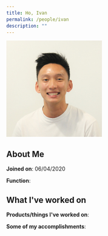 ```yaml
---
title: Ho, Ivan
permalink: /people/ivan
description: ""
---
```


<img src="/images/headshots/ivan.jpg" title="Ho, Ivan" alt="Ho, Ivan" style="width:50%;margin-left:0">

## About Me

**Joined on**: 06/04/2020

**Function**: 

## What I've worked on

**Products/things I've worked on**:


**Some of my accomplishments**:

